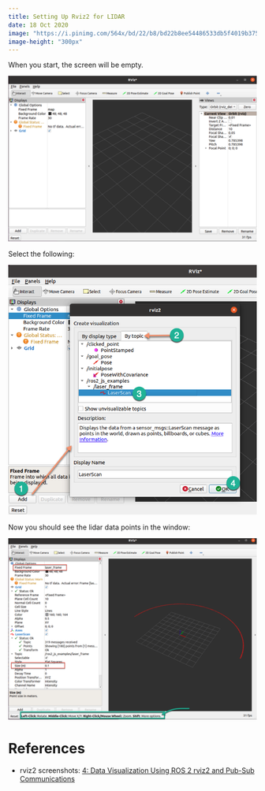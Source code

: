```yaml
---
title: Setting Up Rviz2 for LIDAR
date: 18 Oct 2020
image: "https://i.pinimg.com/564x/bd/22/b8/bd22b8ee54486533db5f4019b375cadf.jpg"
image-height: "300px"
---
```



When you start, the screen will be empty.

![](empty.png)

Select the following:

![](steps.png)

Now you should see the lidar data points in the window:

![](laser-scan.png)

# References

- rviz2 screenshots: [4: Data Visualization Using ROS 2 rviz2 and Pub-Sub Communications](https://medium.com/@ros2jsguy/4-data-visualization-using-ros-2-rviz2-pub-sub-communications-and-javascript-typescript-6e43cde75029)
